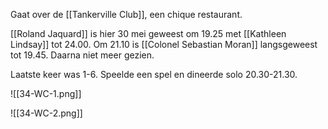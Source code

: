 Gaat over de [[Tankerville Club]], een chique restaurant.

[[Roland Jaquard]] is hier 30 mei geweest om 19.25 met [[Kathleen Lindsay]] tot 24.00.
Om 21.10 is [[Colonel Sebastian Moran]] langsgeweest tot 19.45. Daarna niet meer gezien.

Laatste keer was 1-6. Speelde een spel en dineerde solo 20.30-21.30.

![[34-WC-1.png]]

![[34-WC-2.png]]

